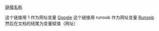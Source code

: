[链接名称](链接地址)

这个链接用 1 作为网址变量 [Google][1]
这个链接用 runoob 作为网址变量 [Runoob][runoob]
然后在文档的结尾为变量赋值（网址）

  [1]: http://www.baidu.com/
  [runoob]: http://www.runoob.com/
